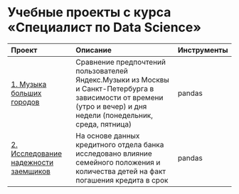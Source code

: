 # Учебные проекты с курса «Специалист по Data Science»
| Проект | Описание | Инструменты |
| :-------------------- | :--------------------- |:---------------------------|
| [1. Музыка больших городов](https://github.com/kareglazie/data-science-training-projects/tree/main/music) | Сравнение предпочтений пользователей Яндекс.Музыки из Москвы и Санкт-Петербурга в зависимости от времени (утро и вечер) и дня недели (понедельник, среда, пятница) | pandas |
| [2. Исследование надежности заемщиков](https://github.com/kareglazie/data-science-training-projects/tree/main/solvency) | На основе данных кредитного отдела банка исследовано влияние семейного положения и количества детей на факт погашения кредита в срок | pandas |


